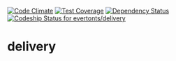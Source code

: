 [![Code Climate](https://codeclimate.com/github/evertonts/delivery/badges/gpa.svg)](https://codeclimate.com/github/evertonts/delivery)
[![Test Coverage](https://codeclimate.com/github/evertonts/delivery/badges/coverage.svg)](https://codeclimate.com/github/evertonts/delivery)
[![Dependency Status](https://gemnasium.com/evertonts/delivery.svg)](https://gemnasium.com/evertonts/delivery)
[ ![Codeship Status for evertonts/delivery](https://www.codeship.io/projects/0f6dc7c0-2802-0132-6655-165204d253bc/status)](https://www.codeship.io/projects/37876)

delivery
=======
